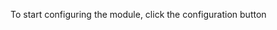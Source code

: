 To start configuring the module, click the configuration button  
<img srcset="./images/install.jpg 2x" class="border">
